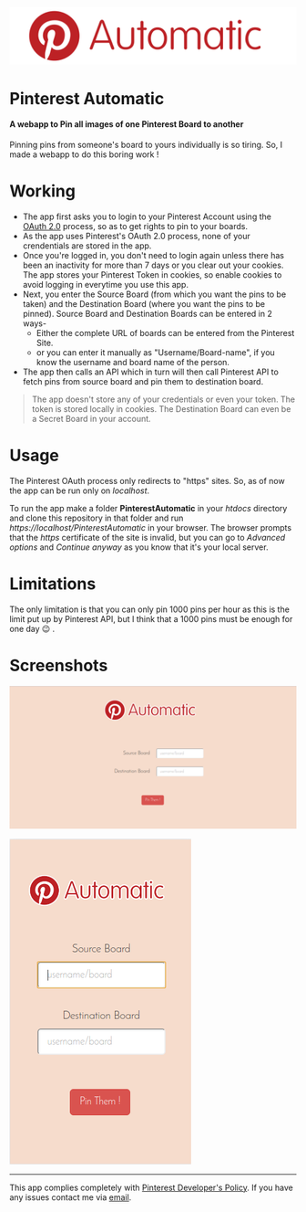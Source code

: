 ![PinterestAutomatic Logo](img/pinterest.png)
# Pinterest Automatic
#### A webapp to Pin all images of one Pinterest Board to another
Pinning pins from someone's board to yours individually is so tiring. So, I made a webapp to do this boring work !

# Working
* The app first asks you to login to your Pinterest Account using the [OAuth 2.0](href="http://oauth.net/documentation/") process, so as to get rights to pin to your boards.
* As the app uses Pinterest's OAuth 2.0 process, none of your crendentials are stored in the app.
* Once you're logged in, you don't need to login again unless there has been an inactivity for more than 7 days or you clear out your cookies. The app stores your Pinterest Token in cookies, so enable cookies to avoid logging in everytime you use this app.
* Next, you enter the Source Board (from which you want the pins to be taken) and the Destination Board (where you want the pins to be pinned). Source Board and Destination Boards can be entered in 2 ways-
  * Either the complete URL of boards can be entered from the Pinterest Site.
  * or you can enter it manually as "Username/Board-name", if you know the username and board name of the person.
* The app then calls an API which in turn will then call Pinterest API to fetch pins from source board and pin them to destination board.

> The app doesn't store any of your credentials or even your token. The token is stored locally in cookies.
> The Destination Board can even be a Secret Board in your account.

# Usage
The Pinterest OAuth process only redirects to "https" sites. So, as of now the app can be run only on *localhost*.

To run the app make a folder **PinterestAutomatic** in your *htdocs* directory and clone this repository in that folder and run *https://localhost/PinterestAutomatic* in your browser. The browser prompts that the *https* certificate of the site is invalid, but you can go to *Advanced options* and *Continue anyway* as you know that it's your local server.

# Limitations
The only limitation is that you can only pin 1000 pins per hour as this is the limit put up by Pinterest API, but I think that a 1000 pins must be enough for one day :wink: .

# Screenshots
![Screenshot 1](img/ss/ss1.png)

![Screenshot 2](img/ss/ss2.png)

--------------------------
This app complies completely with [Pinterest Developer's Policy](https://developers.pinterest.com/policy/). If you have any issues contact me via [email](http://scr.im/3hmx).